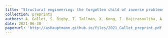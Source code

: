 ```yaml
---
title: "Structural engineering: the forgotten child of inverse problems?"
collection: preprints
authors: A. Gallet, S. Rigby, T. Tallman, X. Kong, I. Hajirasouliha, A. Liew, D. Liu, L. Chen, A. Hauptmann, D. Smyl'
date: 2021-06-30
paperurl: 'http://asHauptmann.github.io/files/2021_Gallet_preprint.pdf'
---
```

